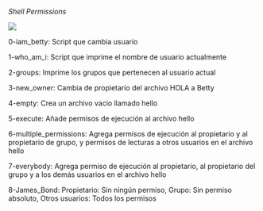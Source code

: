 *Shell Permissions*

![](https://i.ytimg.com/vi/RLp3M0lXhSQ/hq720.jpg?sqp=-oaymwEhCK4FEIIDSFryq4qpAxMIARUAAAAAGAElAADIQj0AgKJD&rs=AOn4CLC-QDDyZEHQDuosqqsUu38_AIHjCw)

0-iam_betty: Script que cambia usuario

1-who_am_i: Script que imprime el nombre de usuario actualmente

2-groups: Imprime los grupos que pertenecen al usuario actual

3-new_owner: Cambia de propietario del archivo HOLA a Betty

4-empty: Crea un archivo vacio llamado hello

5-execute: Añade permisos de ejecución al archivo hello

6-multiple_permissions: Agrega permisos de ejecución al propietario y al propietario de grupo, y permisos de lecturas a otros usuarios en el archivo hello

7-everybody: Agrega permiso de ejecución al propietario, al propietario del grupo y a los demás usuarios en el archivo hello

8-James_Bond: Propietario: Sin ningún permiso, Grupo: Sin permiso absoluto, Otros usuarios: Todos los permisos
